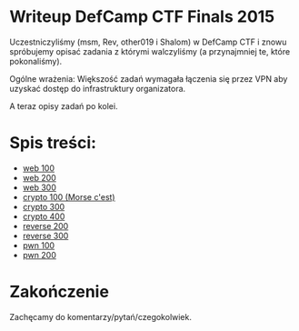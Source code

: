# Writeup DefCamp CTF Finals 2015

Uczestniczyliśmy (msm, Rev, other019 i Shalom) w DefCamp CTF i znowu spróbujemy opisać zadania z którymi walczyliśmy (a przynajmniej te, które pokonaliśmy).

Ogólne wrażenia:
Większość zadań wymagała łączenia się przez VPN aby uzyskać dostęp do infrastruktury organizatora.

A teraz opisy zadań po kolei.

# Spis treści:
* [web 100](web100)
* [web 200](web200)
* [web 300](web300)
* [crypto 100 (Morse c'est)](crypto100)
* [crypto 300](crypto300)
* [crypto 400](crypto400)
* [reverse 200](reverse200)
* [reverse 300](reverse300)
* [pwn 100](pwn100)
* [pwn 200](pwn200)



# Zakończenie

Zachęcamy do komentarzy/pytań/czegokolwiek.
